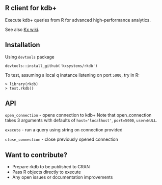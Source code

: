 ## R client for kdb+

Execute kdb+ queries from R for advanced high-performance analytics.

See also [Kx wiki](http://code.kx.com/q/interfaces/with-r/).

## Installation

Using `devtools` package

```
devtools::install_github('kxsystems/rkdb')
```

To test, assuming a local q instance listening on port `5000`, try in R:
```
> library(rkdb)
> test.rkdb()
```
## API

`open_connection` - opens connection to kdb+
Note that open_connection takes 3 arguments with defaults of `host='localhost'`, `port=5000`, `user=NULL`.

`execute` - run a query using string on connection provided

`close_connection` - close previously opened connection


## Want to contribute?
- Prepare rkdb to be published to CRAN
- Pass R objects directly to execute
- Any open issues or documentation improvements
